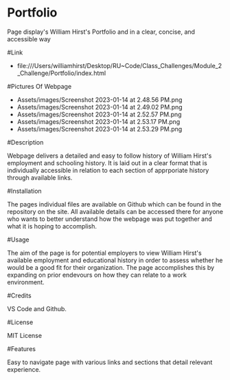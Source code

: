# Portfolio

Page display's William Hirst's Portfolio and in a clear, concise, and accessible way

#Link
- file:///Users/williamhirst/Desktop/RU~Code/Class_Challenges/Module_2_Challenge/Portfolio/index.html

#Pictures Of Webpage
- Assets/images/Screenshot 2023-01-14 at 2.48.56 PM.png
- Assets/images/Screenshot 2023-01-14 at 2.49.02 PM.png
- Assets/images/Screenshot 2023-01-14 at 2.52.57 PM.png
- Assets/images/Screenshot 2023-01-14 at 2.53.17 PM.png
- Assets/images/Screenshot 2023-01-14 at 2.53.29 PM.png


#Description

Webpage delivers a detailed and easy to follow history of William Hirst's employment and schooling history. It is laid out in a clear format that is individually accessible in relation to each section of apprporiate history through available links. 

#Installation

The pages individual files are available on Github which can be found in the repository on the site. All available details can be accessed there for anyone who wants to better understand how the webpage was put together and what it is hoping to accomplish. 

#Usage 

The aim of the page is for potential employers to view William Hirst's available employment and educational history in order to assess whether he would be a good fit for their organization. The page accomplishes this by expanding on prior endevours on how they can relate to a work environment. 

#Credits

VS Code and Github.

#License

MIT License

#Features

Easy to navigate page with various links and sections that detail relevant experience.
